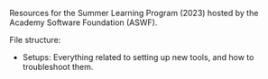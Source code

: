 Resources for the Summer Learning Program (2023) hosted by the Academy Software Foundation (ASWF).  

File structure:
- Setups: Everything related to setting up new tools, and how to troubleshoot them.
